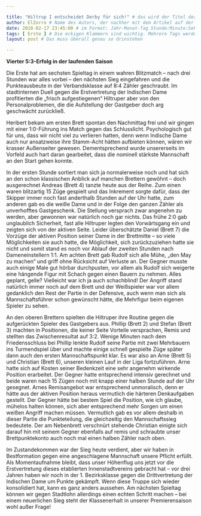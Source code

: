 ```yaml
---

title: "Hiltrup I entscheidet Derby für sich!" # das wird der Titel der Seite, am besten in Anführungszeichen (z.B. wenn er Sonderzeichen enthält).
author: ElZorro # Name des Autors, der nachher mit dem Artikel auf der Seite angezeigt wird; das ist unabhängig vom github-Benutzernamen
date: 2018-02-17 23:45:00 # im Format: Jahr-Monat-Tag Stunde:Minute:Sekunde, die Uhrzeit ist optional
tags: [ Erste ] # Die eckigen Klammern sind wichtig. Mehrere Tags werden durch Kommas separiert
layout: post # Das muss überall genau so drinstehen

---
```

**Vierter 5:3-Erfolg in der laufenden Saison** 

Die Erste hat am sechsten Spieltag in einem wahren Blitzmatch – nach drei Stunden war alles vorbei – den nächsten Sieg eingefahren und die Punkteausbeute in der Verbandsklasse auf 8:4 Zähler geschraubt. Im stadtinternen Duell gegen die Erstvertretung der Indischen Dame profitierten die „frisch aufgestiegenen“ Hiltruper aber von den Personalproblemen, die die Aufstellung der Gastgeber doch arg geschwächt zurückließ.
<!-- continue -->
Heribert bekam am ersten Brett spontan den Nachmittag frei und wir gingen mit einer 1:0-Führung ins Match gegen das Schlusslicht. Psychologisch gut für uns, dass wir nicht viel zu verlieren hatten, denn wenn Indische Dame auch nur ansatzweise ihre Stamm-Acht hätten aufbieten können, wären wir krasser Außenseiter gewesen. Dementsprechend wurde unsererseits im Vorfeld auch hart daran gearbeitet, dass die nominell stärkste Mannschaft an den Start gehen konnte.

In der ersten Stunde sortiert man sich ja normalerweise noch und hat sich an den schon klassischen Anblick auf manchen Brettern gewöhnt – doch ausgerechnet Andreas (Brett 4) tanzte heute aus der Reihe. Zum einen waren blitzartig 15 Züge gespielt und das Inkrement sorgte dafür, dass der Skipper immer noch fast anderthalb Stunden auf der Uhr hatte, zum anderen gab es die weiße Dame und in der Folge den ganzen Zähler als unverhofftes Gastgeschenk. Die Stellung versprach zwar angenehm zu werden, aber gewonnen war natürlich noch gar nichts. Das frühe 2:0 gab unglaublich Sicherheit, fast alle Hiltruper legten den Vorwärtsgang ein und zeigten sich von der aktiven Seite. Leider überschätzte Daniel (Brett 7) die Vorzüge der aktiven Position seiner Dame in der Brettmitte – so viele Möglichkeiten sie auch hatte, die Möglichkeit, sich zurückzuziehen hatte sie nicht und somit stand es noch vor Ablauf der zweiten Stunden nach Dameneinstellern 1:1. Am achten Brett gab Rudolf sich alle Mühe, „den May zu machen“ und griff ohne Rücksicht auf Verluste an. Der Gegner musste auch einige Male gut hörbar durchpusten, vor allem als Rudolf sich weigerte eine hängende Figur mit Schach gegen einen Bauern zu nehmen. Alles geplant, gelle? Vielleicht war ich ja auch schachblind! Der Angriff stand natürlich immer noch auf dem Brett und der Weißspieler war vor allem gedanklich den Rest der Partie in der Defensive, auch wenn man sich als Mannschaftsführer schon gewünscht hätte, die Mehrfigur beim eigenen Spieler zu sehen.

An den oberen Brettern spielten die Hiltruper ihre Routine gegen die aufgerückten Spieler des Gastgebers aus. Phillip (Brett 2) und Stefan (Brett 3) machten in Positionen, die keiner Seite Vorteile versprachen, Remis und stellten das Zwischenresultat auf 3:2. Wenige Minuten nach dem Friedensschluss bei Phillip lenkte Rudolf seine Partie mit zwei Mehrbauern ins Turmendspiel über und machte einige schnell gespielte Züge später dann auch den ersten Mannschaftspunkt klar. Es war also an Arne (Brett 5) und Christian (Brett 6), unseren kleinen Lauf in der Liga fortzuführen. Arne hatte sich auf Kosten seiner Bedenkzeit eine sehr angenehm wirkende Position erarbeitet. Der Gegner hatte entsprechend intensiv gerechnet und beide waren nach 15 Zügen noch mit knapp einer halben Stunde auf der Uhr gesegnet. Arnes Remisangebot war entsprechend unmoralisch, denn er hätte aus der aktiven Position heraus vermutlich die härteren Denkaufgaben gestellt. Der Gegner hätte bei bestem Spiel die Position, wie ich glaube, mühelos halten können, sich aber entsprechend mehr Sorgen um einen weißen Angriff machen müssen. Vermutlich gab es vor allem deshalb in dieser Partie die Punkteteilung, die gleichzeitig den Mannschaftssieg bedeutete. Der am Nebenbrett verschnürt stehende Christian einigte sich darauf hin mit seinem Gegner ebenfalls auf remis und schraubte unser Brettpunktekonto auch noch mal einen halben Zähler nach oben.

Im Zustandekommen war der Sieg heute verdient, aber wir haben in Bestformation gegen eine angeschlagene Mannschaft unsere Pflicht erfüllt. Als Momentaufnahme bleibt, dass unser Höhenflug uns jetzt vor die Erstvertretung dieses etablierten Innenstadtvereins gebracht hat – vor drei Jahren haben wir noch in der 1. Bezirksklasse gegen die Drittvertretung der Indischen Dame um Punkte gekämpft. Wenn diese Truppe sich wieder konsolidiert hat, kann es ganz anders aussehen. Am nächsten Spieltag können wir gegen Stadtlohn allerdings einen echten Schritt machen – bei einem neuerlichen Sieg steht der Klassenerhalt in unserer Premierensaison wohl außer Frage!
